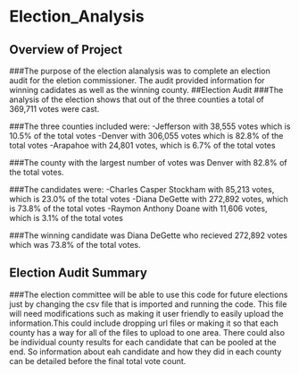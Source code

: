 # Election_Analysis

## Overview of Project
###The purpose of the election alanalysis was to complete an election audit for the eletion commissioner. The audit provided information for winning cadidates as well as the winning county.
##Election Audit 
###The analysis of the election shows that out of the three counties a total of 369,711 votes were cast. 

###The three counties included were:
  -Jefferson with 38,555 votes which is 10.5% of the total votes 
  -Denver  with 306,055 votes which is 82.8% of the total votes 
  -Arapahoe with 24,801 votes, which is 6.7% of the total votes
  
  
###The county with the largest number of votes was Denver with 82.8% of the total votes. 


###The candidates were:
  -Charles Casper Stockham with 85,213 votes, which is 23.0% of the total votes 
  -Diana DeGette with 272,892 votes, which is 73.8% of the total votes
  -Raymon Anthony Doane with 11,606 votes, which is 3.1% of the total votes
  
###The winning candidate was Diana DeGette who recieved 272,892 votes which was 73.8% of the total votes. 

  
## Election Audit Summary 
###The election committee will be able to use this code for future elections just by changing the csv file that is imported and running the code. This file will need modifications such as making it user friendly to easily upload the information.This could include dropping url files or making it so that each county has a way for all of the files to upload to one area. There could also be individual county results for each candidate that can be pooled at the end. So information about eah candidate and how they did in each county can be detailed before the final total vote count. 
